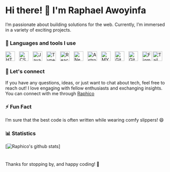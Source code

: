 # Hi there! 👋 I'm Raphael Awoyinfa

I’m passionate about building solutions for the web. Currently, I’m immersed in a variety of exciting projects.

### 🧰 Languages and tools I use

<img align="left" alt="HTML" width="30px" style="padding-right:10px;" src="https://cdn.jsdelivr.net/gh/devicons/devicon/icons/html5/html5-plain.svg" />
<img align="left" alt="CSS" width="30px" style="padding-right:10px;" src="https://cdn.jsdelivr.net/gh/devicons/devicon/icons/css3/css3-plain.svg" />
<img src="https://www.vectorlogo.zone/logos/tailwindcss/tailwindcss-icon.svg" alt="Tailwind CSS" width="30px" />
<img align="left" alt="JavaScript" width="30px" style="padding-right:10px;" src="https://cdn.jsdelivr.net/gh/devicons/devicon/icons/javascript/javascript-plain.svg" />
<img align="left" alt="TypeScript" width="30px" style="padding-right:10px;" src="https://cdn.jsdelivr.net/gh/devicons/devicon/icons/typescript/typescript-plain.svg" />
<img align="left" alt="React" width="30px" style="padding-right:10px;" src="https://cdn.jsdelivr.net/gh/devicons/devicon/icons/react/react-original.svg" />
<img align="left" alt="Next.js" width="30px" style="padding-right:10px;" src="https://cdn.jsdelivr.net/gh/devicons/devicon/icons/nextjs/nextjs-original.svg" />
<img align="left" alt="Astro" width="30px" style="padding-right:10px;" src="https://cdn.jsdelivr.net/gh/devicons/devicon/icons/astro/astro-original.svg" />
<img align="left" alt="MYSQL" width="30px" style="padding-right:10px;" src="https://cdn.jsdelivr.net/gh/devicons/devicon/icons/mysql/mysql-original.svg" />
<img align="left" alt="Git" width="30px" style="padding-right:10px;" src="https://cdn.jsdelivr.net/gh/devicons/devicon/icons/git/git-original.svg" />
<img align="left" alt="GitHub" width="30px" style="padding-right:10px;" src="https://cdn.jsdelivr.net/gh/devicons/devicon/icons/github/github-original.svg" />
<img align="left" alt="Figma" src="https://www.vectorlogo.zone/logos/figma/figma-icon.svg" width="30px" />
<br />

### 💬 Let's connect

If you have any questions, ideas, or just want to chat about tech, feel free to reach out! I love engaging with fellow enthusiasts and exchanging insights. You can connect with me through [Raphico](https://twitter.com/Raphico_OA)

### ⚡ Fun Fact

I’m sure that the best code is often written while wearing comfy slippers! 😄

### 📊 Statistics

[![Raphico's github stats](https://github-readme-stats.vercel.app/api?username=Raphico&theme=dark&count_private=true)]

#

Thanks for stopping by, and happy coding! 🚀

